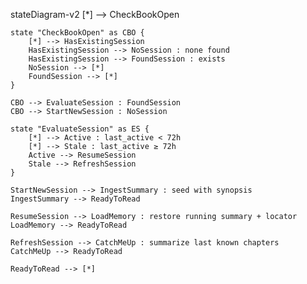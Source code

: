 stateDiagram-v2
    [*] --> CheckBookOpen

    state "CheckBookOpen" as CBO {
        [*] --> HasExistingSession
        HasExistingSession --> NoSession : none found
        HasExistingSession --> FoundSession : exists
        NoSession --> [*]
        FoundSession --> [*]
    }

    CBO --> EvaluateSession : FoundSession
    CBO --> StartNewSession : NoSession

    state "EvaluateSession" as ES {
        [*] --> Active : last_active < 72h
        [*] --> Stale : last_active ≥ 72h
        Active --> ResumeSession
        Stale --> RefreshSession
    }

    StartNewSession --> IngestSummary : seed with synopsis
    IngestSummary --> ReadyToRead

    ResumeSession --> LoadMemory : restore running summary + locator
    LoadMemory --> ReadyToRead

    RefreshSession --> CatchMeUp : summarize last known chapters
    CatchMeUp --> ReadyToRead

    ReadyToRead --> [*]
